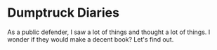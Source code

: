 # Dumptruck Diaries
As a public defender, I saw a lot of things and thought a lot of things. I wonder if they would make a decent book? Let's find out. 
